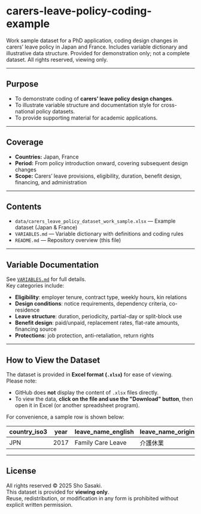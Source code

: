 # carers-leave-policy-coding-example
Work sample dataset for a PhD application, coding design changes in carers’ leave policy in Japan and France. Includes variable dictionary and illustrative data structure. Provided for demonstration only; not a complete dataset. All rights reserved, viewing only.

---

## Purpose
- To demonstrate coding of **carers’ leave policy design changes**.  
- To illustrate variable structure and documentation style for cross-national policy datasets.  
- To provide supporting material for academic applications.

---

## Coverage
- **Countries:** Japan, France  
- **Period:** From policy introduction onward, covering subsequent design changes  
- **Scope:** Carers’ leave provisions, eligibility, duration, benefit design, financing, and administration

---

## Contents
- `data/carers_leave_policy_dataset_work_sample.xlsx` — Example dataset (Japan & France)  
- `VARIABLES.md` — Variable dictionary with definitions and coding rules  
- `README.md` — Repository overview (this file)   

---

## Variable Documentation
See [`VARIABLES.md`](VARIABLES.md) for full details.  
Key categories include:
- **Eligibility**: employer tenure, contract type, weekly hours, kin relations  
- **Design conditions**: notice requirements, dependency criteria, co-residence  
- **Leave structure**: duration, periodicity, partial-day or split-block use  
- **Benefit design**: paid/unpaid, replacement rates, flat-rate amounts, financing source  
- **Protections**: job protection, anti-retaliation, return rights  

---

## How to View the Dataset

The dataset is provided in **Excel format (`.xlsx`)** for ease of viewing.  
Please note:
- GitHub does **not** display the content of `.xlsx` files directly.  
- To view the data, **click on the file and use the "Download" button**, then open it in Excel (or another spreadsheet program).  

For convenience, a sample row is shown below:

| country_iso3 | year | leave_name_english | leave_name_original | entitlement_basis |
|--------------|------|--------------------|---------------------|-------------------|
| JPN          | 2017 | Family Care Leave  | 介護休業            | Law               |


---

## License
All rights reserved © 2025 Sho Sasaki.  
This dataset is provided for **viewing only**.  
Reuse, redistribution, or modification in any form is prohibited without explicit written permission.
